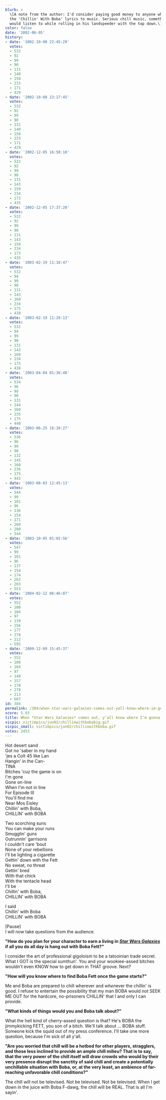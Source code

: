 ```yaml
---
blurb: >
  \[A note from the author: I'd consider paying good money to anyone who could put
  the 'Chillin' With Boba' lyrics to music. Serious chill music, something Mace Windu
  would listen to while rolling in his landspeeder with the top down.\]
color: false
date: '2002-06-05'
history:
- date: '2002-10-08 22:45:29'
  votes:
  - 532
  - 92
  - 99
  - 90
  - 131
  - 140
  - 158
  - 233
  - 171
  - 429
- date: '2002-10-08 23:17:45'
  votes:
  - 532
  - 92
  - 99
  - 90
  - 131
  - 140
  - 158
  - 233
  - 171
  - 429
- date: '2002-12-05 16:50:10'
  votes:
  - 532
  - 92
  - 99
  - 90
  - 131
  - 143
  - 159
  - 234
  - 173
  - 435
- date: '2002-12-05 17:37:20'
  votes:
  - 532
  - 92
  - 99
  - 90
  - 131
  - 143
  - 159
  - 234
  - 173
  - 435
- date: '2003-02-19 11:18:47'
  votes:
  - 532
  - 94
  - 99
  - 90
  - 131
  - 143
  - 160
  - 234
  - 175
  - 438
- date: '2003-02-19 11:28:13'
  votes:
  - 532
  - 94
  - 99
  - 90
  - 131
  - 143
  - 160
  - 234
  - 175
  - 438
- date: '2003-04-04 01:36:48'
  votes:
  - 534
  - 96
  - 99
  - 90
  - 131
  - 144
  - 160
  - 235
  - 175
  - 440
- date: '2003-06-25 16:10:27'
  votes:
  - 536
  - 96
  - 99
  - 90
  - 132
  - 145
  - 160
  - 236
  - 175
  - 443
- date: '2003-08-03 12:45:13'
  votes:
  - 544
  - 99
  - 101
  - 96
  - 136
  - 154
  - 171
  - 260
  - 200
  - 544
- date: '2003-10-05 01:02:56'
  votes:
  - 547
  - 99
  - 101
  - 96
  - 137
  - 154
  - 174
  - 262
  - 203
  - 553
- date: '2004-02-12 06:46:07'
  votes:
  - 552
  - 100
  - 104
  - 97
  - 139
  - 156
  - 177
  - 278
  - 212
  - 595
- date: '2009-12-09 15:45:37'
  votes:
  - 552
  - 100
  - 104
  - 97
  - 140
  - 157
  - 178
  - 278
  - 213
  - 607
id: 384
permalink: /384/when-star-wars-galaxies-comes-out-yall-know-where-im-gonna-be/
score: 5.93
title: When *Star Wars Galaxies* comes out, y'all know where I'm gonna be.
vicpic: victimpics/jun02/chillinwithbobabig.gif
vicpic_small: victimpics/jun02/chillinwithboba.gif
votes: 2453
---
```


Hot desert sand  
 Got no 'saber in my hand  
 'jes a Colt 45 like Lan  
 Hangin' in the Can-  
 TINA  
 Bitches 'cuz the game is on  
 I'm gone  
 Gone on-line  
 When I'm not in line  
 For Episode III  
 You'll find me  
 Near Mos Eisley  
 Chillin' with Boba,  
 CHILLIN' with BOBA

Two scorching suns  
 You can make your runs  
 Smugglin' guns  
 Outrunnin' garrisons  
 I couldn't care 'bout  
 None of your rebellions  
 I'll be lighting a cigarette  
 Gettin' down with the Fett  
 No sweat, no threat  
 Gettin' bred  
 With that chick  
 With the tentacle head  
 I'll be  
 Chillin' with Boba,  
 CHILLIN' with BOBA

I said  
 Chillin' with Boba  
 CHILLIN' with BOBA

\[Pause\]  
 I will now take questions from the audience.

**"How do you plan for your character to earn a living in *[Star Wars
Galaxies](http://web.archive.org/web/20020605000000/http://www.gamespy.com/e32002/pc/swg)*
if all you do all day is hang out with Boba Fett?"**

I consider the art of professional gigoloism to be a tatooinian trade
secret. What I GOT is the special sumthun'. You and your wookiee-assed
bitches wouldn’t even KNOW how to get down in THAT groove. Next?

**"How will you know where to find Boba Fett once the game starts?"**

Me and Boba are prepared to chill wherever and *when*ever the chillin'
is good. I refuse to entertain the possibility that my man BOBA would
not SEEK ME OUT for the hardcore, no-prisoners CHILLIN' that I and only
I can provide.

**"What kinds of things would you and Boba talk about?"**

What the hell kind of cherry-assed question is that? He's BOBA the
jimmykicking FETT, you son of a bitch. We'll talk about ... BOBA stuff.
Someone kick the squid out of my press conference. I'll take one more
question, because I'm sick of all y'all.

**"Are you worried that chill will be a hotbed for other players,
stragglers, and those less inclined to provide an ample chill milieu?
That is to say, that the very power of the chill itself will draw crowds
who would by their very presence disrupt the sanctity of said chill and
create a potentially unchillable situation with Boba, or, at the very
least, an ambience of far-reaching unfavorable chill conditions?"**

The chill will not be televised. Not be televised. Not be televised.
When I get down in the juice with Boba F-dawg, the chill will be REAL.
That is all I'm sayin'.
